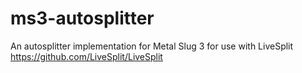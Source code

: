 # ms3-autosplitter
An autosplitter implementation for Metal Slug 3 for use with LiveSplit  https://github.com/LiveSplit/LiveSplit
